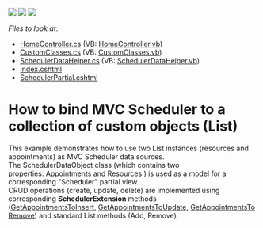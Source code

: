 <!-- default badges list -->
![](https://img.shields.io/endpoint?url=https://codecentral.devexpress.com/api/v1/VersionRange/128553242/14.1.6%2B)
[![](https://img.shields.io/badge/Open_in_DevExpress_Support_Center-FF7200?style=flat-square&logo=DevExpress&logoColor=white)](https://supportcenter.devexpress.com/ticket/details/T153466)
[![](https://img.shields.io/badge/📖_How_to_use_DevExpress_Examples-e9f6fc?style=flat-square)](https://docs.devexpress.com/GeneralInformation/403183)
<!-- default badges end -->
<!-- default file list -->
*Files to look at*:

* [HomeController.cs](./CS/DevExpressMvcApplication1/Controllers/HomeController.cs) (VB: [HomeController.vb](./VB/DevExpressMvcApplication1/Controllers/HomeController.vb))
* [CustomClasses.cs](./CS/DevExpressMvcApplication1/Models/CustomClasses.cs) (VB: [CustomClasses.vb](./VB/DevExpressMvcApplication1/Models/CustomClasses.vb))
* [SchedulerDataHelper.cs](./CS/DevExpressMvcApplication1/Models/SchedulerDataHelper.cs) (VB: [SchedulerDataHelper.vb](./VB/DevExpressMvcApplication1/Models/SchedulerDataHelper.vb))
* [Index.cshtml](./CS/DevExpressMvcApplication1/Views/Home/Index.cshtml)
* [SchedulerPartial.cshtml](./CS/DevExpressMvcApplication1/Views/Home/SchedulerPartial.cshtml)
<!-- default file list end -->
# How to bind MVC Scheduler to a collection of custom objects (List)


<p>This example demonstrates how to use two List instances (resources and appointments) as MVC Scheduler data sources.<br />The SchedulerDataObject class (which contains two properties: Appointments and Resources ) is used as a model for a corresponding "Scheduler" partial view. <br />CRUD operations (create, update, delete) are implemented using corresponding <strong>SchedulerExtension </strong>methods (<a href="https://documentation.devexpress.com/#AspNet/DevExpressWebMvcSchedulerExtension_GetAppointmentsToInsert[T]topic3645">GetAppointmentsToInsert</a>, <a href="https://documentation.devexpress.com/#AspNet/DevExpressWebMvcSchedulerExtension_GetAppointmentsToUpdate[T]topic3653">GetAppointmentsToUpdate</a>, <a href="https://documentation.devexpress.com/#AspNet/DevExpressWebMvcSchedulerExtension_GetAppointmentsToRemove[T]topic3649">GetAppointmentsToRemove</a>) and standard List methods (Add, Remove). </p>

<br/>



